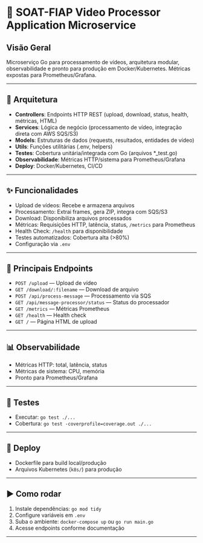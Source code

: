 
# 🚀 SOAT-FIAP Video Processor Application Microservice

## Visão Geral
Microserviço Go para processamento de vídeos, arquitetura modular, observabilidade e pronto para produção em Docker/Kubernetes. Métricas expostas para Prometheus/Grafana.

---

## 🧩 Arquitetura

- **Controllers**: Endpoints HTTP REST (upload, download, status, health, métricas, HTML)
- **Services**: Lógica de negócio (processamento de vídeo, integração direta com AWS SQS/S3)
- **Models**: Estruturas de dados (requests, resultados, entidades de vídeo)
- **Utils**: Funções utilitárias (.env, helpers)
- **Testes**: Cobertura unitária/integrada com Go (arquivos *_test.go)
- **Observabilidade**: Métricas HTTP/sistema para Prometheus/Grafana
- **Deploy**: Docker/Kubernetes, CI/CD

---

## ✨ Funcionalidades

- Upload de vídeos: Recebe e armazena arquivos
- Processamento: Extrai frames, gera ZIP, integra com SQS/S3
- Download: Disponibiliza arquivos processados
- Métricas: Requisições HTTP, latência, status, `/metrics` para Prometheus
- Health Check: `/health` para disponibilidade
- Testes automatizados: Cobertura alta (>80%)
- Configuração via `.env`

---

## 🔗 Principais Endpoints

- `POST /upload` — Upload de vídeo
- `GET /download/:filename` — Download de arquivo
- `POST /api/process-message` — Processamento via SQS
- `GET /api/message-processor/status` — Status do processador
- `GET /metrics` — Métricas Prometheus
- `GET /health` — Health check
- `GET /` — Página HTML de upload

---

## 📊 Observabilidade

- Métricas HTTP: total, latência, status
- Métricas de sistema: CPU, memória
- Pronto para Prometheus/Grafana

---

## 🧪 Testes

- Executar: `go test ./...`
- Cobertura: `go test -coverprofile=coverage.out ./...`

---

## 🚢 Deploy

- Dockerfile para build local/produção
- Arquivos Kubernetes (`k8s/`) para produção

---

## ▶️ Como rodar

1. Instale dependências: `go mod tidy`
2. Configure variáveis em `.env`
3. Suba o ambiente: `docker-compose up` ou `go run main.go`
4. Acesse endpoints conforme documentação

---
